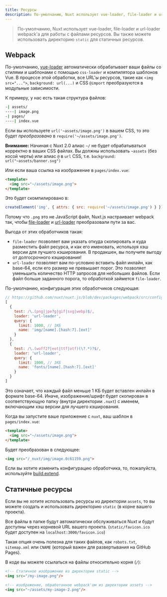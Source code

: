 ```yaml
---
title: Ресурсы
description: По-умолчанию, Nuxt использует vue-loader, file-loader и url-loader webpack'а для надежной работы с файлами ресурсов. Вы также можете использовать директорию Static для статичных ресурсов.
---
```


> По-умолчанию, Nuxt использует vue-loader, file-loader и url-loader webpack'а для работы с файлами ресурсов. Вы также можете использовать директорию `static` для статичных ресурсов.

## Webpack

По-умолчанию, [vue-loader](http://vue-loader.vuejs.org/) автоматически обрабатывает ваши файлы со стилями и шаблонами с помощью `css-loader` и компилятора шаблонов Vue.
В процессе этой обработки, все URL'ы ресурсов, такие как `<img src="...">`, `background: url(...)` и CSS `@import` преобразуются в модульные зависимости.

К примеру, у нас есть такая структура файлов:

```bash
-| assets/
----| image.png
-| pages/
----| index.vue
```

Если вы используете `url('~assets/image.png')` в вашем CSS, то это будет *преобразовано* в `require('~/assets/image.png')`.

<div class="Alert Alert--orange">

**Внимание:** Начиная с Nuxt 2.0 алиас `~/` не будет обрабатываться корректно в ваших CSS файлах.
Вы должны использовать `~assets` (без косой черты) или алиас `@` в `url` CSS, т.е. `background: url("~assets/banner.svg")`

</div>


Или если ваша ссылка на изображение в `pages/index.vue`:

```html
<template>
  <img src="~/assets/image.png">
</template>
```

Это будет скомпилировано в:

```js
createElement('img', { attrs: { src: require('~/assets/image.png') } })
```

Потому что `.png` это не JavaScript файл, Nuxt.js настраивает webpack так, чтобы [file-loader](https://github.com/webpack/file-loader) и [url-loader](https://github.com/webpack/url-loader) преобразовали пути за вас.

Выгода от этих обработчиков такая:

- `file-loader` позволяет вам указать откуда скопировать и куда разместить файл ресурса, и как его именовать, используя хэш версии для лучшего кэширования. В продакшен, вы получите выгоду от долгосрочного кэширования!
- `url-loader` позволяет вам по-условию вставить файл инлайн, как base-64, если его размер не превышает порог. Это позволяет уменьшить количество HTTP запросов для небольших файлов. Если файл больше заданного порога, то обработкой займется `file-loader`.

По-умолчанию, конфигурация этих обработчиков следующая:

```js
// https://github.com/nuxt/nuxt.js/blob/dev/packages/webpack/src/config/base.js#L297-L316
[
  {
    test: /\.(png|jpe?g|gif|svg|webp)$/,
    loader: 'url-loader',
    query: {
      limit: 1000, // 1КБ
      name: 'img/[name].[hash:7].[ext]'
    }
  },
  {
    test: /\.(woff2?|eot|ttf|otf)(\?.*)?$/,
    loader: 'url-loader',
    query: {
      limit: 1000, // 1КБ
      name: 'fonts/[name].[hash:7].[ext]'
    }
  }
]
```

Это означает, что каждый файл меньше 1 КБ будет вставлен инлайн в формате base-64.
Иначе, изображение/шрифт будет скопирован в соответствующую папку (внутри директории `.nuxt`)
с именем, включающим хэш версии для лучшего кэширования.

Когда вы запустите ваше приложение с `nuxt`, ваш шаблон в `pages/index.vue`:

```html
<template>
  <img src="~/assets/image.png">
</template>
```

Будет преобразован в следующее:

```html
<img src="/_nuxt/img/image.0c61159.png">
```

Если вы хотите изменить конфигурацию обработчика, то, пожалуйста, используйте [build.extend](/api/configuration-build#extend).


## Статичные ресурсы

Если вы не хотите использовать ресурсы из директории `assets`, то вы можете создать и использовать директорию `static` (в корне вашего проекта).

Все файлы в папке будут автоматически обслуживаться Nuxt и будут доступны через корневой URL вашего проекта. (`static/favicon.ico` будет доступен на `localhost:3000/favicon.ico`)

Такая опция очень полезна для таких файлов, как `robots.txt`, `sitemap.xml` или `CNAME` (который важен для развертывания на GitHub Pages).

В коде вы можете ссылаться на файлы относительно корня (`/`):

```html
<!-- Статичное изображение из директории static -->
<img src="/my-image.png"/>

<!-- изображение, обработанное webpack'ом из директории assets -->
<img src="~/assets/my-image-2.png"/>
```
